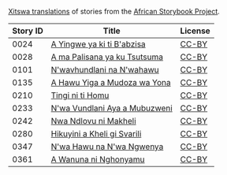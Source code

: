 [Xitswa translations](http://africanstorybook.org/language/xitswa) of stories from the [African Storybook Project](http://africanstorybook.org).

Story ID | Title | License
-------- | ----- | -------
0024 | [A Yingwe ya ki ti B'abzisa](http://africanstorybook.org/stories/yingwe-ya-ki-ti-babzisa) | [CC-BY](https://creativecommons.org/licenses/by/3.0/)
0028 | [A ma Palisana ya ku Tsutsuma](http://africanstorybook.org/stories/ma-palisana-ya-ku-tsutsuma) | [CC-BY](https://creativecommons.org/licenses/by/3.0/)
0101 | [N'wavhundlani na N'wahawu](http://africanstorybook.org/stories/nwavhundlani-na-nwahawu) | [CC-BY](https://creativecommons.org/licenses/by/3.0/)
0135 | [ A Hawu Yiga a Mudoza wa Yona](http://africanstorybook.org/stories/hawu-yiga-mudoza-wa-yona) | [CC-BY](https://creativecommons.org/licenses/by/3.0/)
0210 | [Tingi ni ti Homu](http://africanstorybook.org/stories/tingi-ni-ti-homu) | [CC-BY](https://creativecommons.org/licenses/by/3.0/)
0233 | [N'wa Vundlani Aya a Mubuzweni](http://africanstorybook.org/stories/nwa-vundlani-aya-mubuzweni) | [CC-BY](https://creativecommons.org/licenses/by/3.0/)
0242 | [Nwa Ndlovu ni Makheli](http://africanstorybook.org/stories/nwa-ndlovu-ni-makheli) | [CC-BY](https://creativecommons.org/licenses/by/3.0/)
0280 | [Hikuyini a Kheli gi Svarili](http://africanstorybook.org/stories/hikuyini-kheli-gi-svarili) | [CC-BY](https://creativecommons.org/licenses/by/3.0/)
0347 | [N'wa Hawu na N'wa Ngwenya](http://africanstorybook.org/stories/nwa-hawu-na-nwa-ngwenya) | [CC-BY](https://creativecommons.org/licenses/by/3.0/)
0361 | [A Wanuna ni Nghonyamu](http://africanstorybook.org/stories/wanuna-ni-nghonyamu) | [CC-BY](https://creativecommons.org/licenses/by/3.0/)

